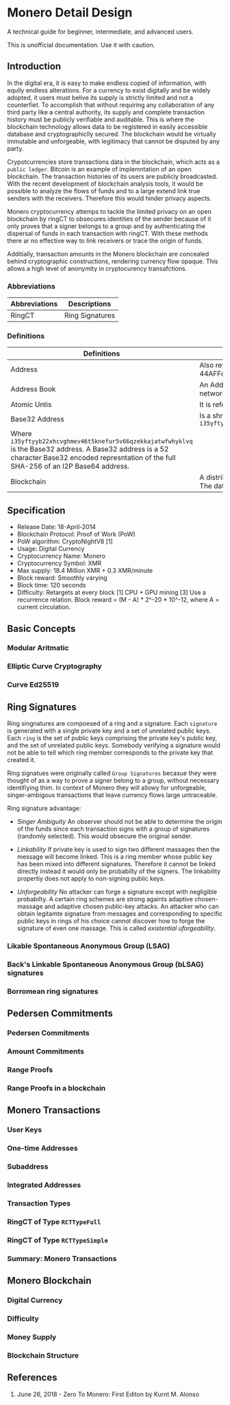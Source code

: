 # Monero Detail Design
A technical guide for beginner, intermediate, and advanced users.

This is unofficial documentation. Use it with caution.

## Introduction
In the digital era, it is easy to make endless copied of information, with eqully endless alterations. For a currency to exist digitally and be widely adopted, it users must belive its supply is strictly limited and not a counterfiet. To accomplish that without requiring any collaboration of any third party like a central authority, its supply and complete transaction history must be publicly verifiable and auditable. This is where the blockchain technology allows data to be registered in easily accessible database and cryptographiclly secured. The blockchain would be virtually immutable and unforgeable, with legitimacy that cannot be disputed by any party. 

Crypotcurrencies store transactions data in the blockchain, which acts as a `public ledger`. Bitcoin is an example of implemntation of an open blockchain. The transaction histories of its users are publicly broadcasted. With the recent development of blockchain analysis tools, it would be possible to analyze the flows of funds and to a large extend link true senders with the receivers. Therefore this would hinder privacy aspects. 

Monero cryptocurrency attemps to tackle the limited privacy on an open blockchain by ringCT to obsecures identities of the sender because of it only proves that a signer belongs to a group and by authenticating the dispersal of funds in each transaction with ringCT. With these methods there ar no effective way to link receivers or trace the origin of funds. 

Additially, transaction amounts in the Monero blockchain are concealed behind cryptographic constructions, rendering currency flow opaque. This allows a high level of anonymity in cryptocurency transafctions. 

### Abbreviations
| Abbreviations | Descriptions                                           |
| ------------- | ------------------------------------------------------ |
|RingCT         | Ring Signatures

### Definitions
| Definitions   | Descriptions                                           |
| ------------- | ------------------------------------------------------ |
|Address        | Also refer to wallet addres for Monero is a set of 95 characters starting with a '4'. For instance 44AFFq5kSiGBoZ4NMDwYtN18obc8AemS33DBLWs3H7otXft3XjrpDtQGv7SqSsaBYBb98uNbr2VBBEt7f2wfn3RVGQBEP3A.|
|Address Book   | An Address Book allow you to traslate I2P websites/services that use the `.i2p`top-level domain into an address that I2P network will understanand. |
|Atomic Untis   | It is refering to the smallest fraction of 1 XMR. One atomic unit is currently 1e-12 (0.000000000001 XMR, or one piconero). |
|Base32 Address | Is a shrtened, encoded version of an I2P address. The Base32 address is the first part in `.b32.i2` hostname. xample: `i35yftyyb22xhcvghmev46t5knefur5v66qzekkajatwfwhyklvq.b32.i2p`
Where `i35yftyyb22xhcvghmev46t5knefur5v66qzekkajatwfwhyklvq` is the Base32 address. A Base32 address is a 52 character Base32 encoded represntation of the full SHA-256 of an I2P Base64 address.  |
|Blockchain     | A distributed database that continously grows with a record of all transaction that have occured with given cryptocurrency. The database often refer as a ledger because the dat contains a larg list of transactions that have taken place. |


## Specification
* Release Date: 18-April-2014
* Blockchain Protocol: Proof of Work (PoW)
* PoW algorithm: CryptoNightV8 [1]
* Usage: Digital Currency
* Cryptocurrency Name: Monero
* Cryptocurrency Symbol: XMR
* Max supply: 18.4 Million XMR + 0.3 XMR/minute 
* Block reward: Smoothly varying
* Block time: 120 seconds
* Difficulty: Retargets at every block 
[1] CPU + GPU mining
[3] Use a recurrence relation. Block reward = (M - A) * 2^-20 * 10^-12, where A = current circulation. 

## Basic Concepts
### Modular Aritmatic
### Elliptic Curve Cryptography
### Curve Ed25519
## Ring Signatures
Ring singnatures are compoesed of a ring and a signature. Each `signature` is generated with a single private key and a set of unrelated public keys. Each `ring` is the set of public keys comprising the private key's public key, and the set of unrelated public keys. Somebody verifying a signature would not be able to tell which ring member corresponds to the private key that created it. 

Ring signatues were originally called `Group Signatures` becasue they were thought of as a way to prove a signer belong to a group, without necessary identifiying thim. In context of Monero they will allowy for unforgeable, singer-ambigous transactions that leave currency flows large untraceable.

Ring signature advantage:
* *Singer Ambiguity* An observer should not be able to determine the origin of the funds since each transaction signs with a group of signatures (randomly selected). This would obsecure the original sender.

* *Linkability* If private key is used to sign two different massages then the message will become linked. This is a ring member whose public key has been mixed into different signatures. Therefore it cannot be linked directly instead it would only be probabilty of the signers. The linkability propertiy does not apply to non-signing public keys.

* *Unforgeability* No attacker can forge a signature except with negligible probabilty. A certain ring schemes are strong againts adaptive chosen-massage and adaptive chosen public-key attacks. An attacker who can obtain legitamte signature from messages and corresponding to specific public keys in rings of his choice cannot discover how to forge the signature of even one massage. This is called *existential uforgeability*. 

### Likable Spontaneous Anonymous Group (LSAG)
### Back's Linkable Spontaneous Anonymous Group (bLSAG) signatures
### Borromean ring signatures
## Pedersen Commitments
### Pedersen Commitments
### Amount Commitments
### Range Proofs
### Range Proofs in a blockchain
## Monero Transactions
### User Keys
### One-time Addresses
### Subaddress
### Integrated Addresses
### Transaction Types
### RingCT of Type ```RCTTypeFull```
### RingCT of Type ```RCTTypeSimple```
### Summary: Monero Transactions
## Monero Blockchain
### Digital Currency
### Difficulty
### Money Supply
### Blockchain Structure

## References
1. June 26, 2018 - Zero To Monero: First Editon by Kurnt M. Alonso
